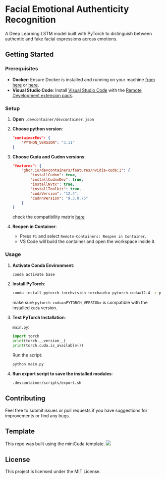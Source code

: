 # Facial Emotional Authenticity Recognition

A Deep Learning LSTM model built with PyTorch to distinguish between authentic and fake facial expressions across emotions.

## Getting Started

### Prerequisites

- **Docker**: Ensure Docker is installed and running on your machine [from here](https://docs.docker.com/engine/install/) or [here](https://docs.docker.com/desktop/).
- **Visual Studio Code**: Install [Visual Studio Code](https://code.visualstudio.com/Download) with the [Remote Development extension pack](https://marketplace.visualstudio.com/items?itemName=ms-vscode-remote.vscode-remote-extensionpack).

### Setup

1. **Open** `.devcontainer/devcontainer.json`

1. **Choose python version**:
    ```json
    "containerEnv": { 
		"PYTHON_VERSION": "3.11"
	}
    ```

2. **Choose Cuda and Cudnn versions**:
    ```json
    "features": {
		"ghcr.io/devcontainers/features/nvidia-cuda:1": {
			"installCudnn": true,
			"installCudnnDev": true,
			"installNvtx": true,
			"installToolkit": true,
			"cudaVersion": "12.4",
			"cudnnVersion": "9.3.0.75"
		}
    }
    ```
    check the compatibility matrix [here](https://docs.nvidia.com/deeplearning/cudnn/support-matrix/index.html)

3. **Reopen in Container**:
    - Press `F1` and select `Remote-Containers: Reopen in Container`.
    - VS Code will build the container and open the workspace inside it.

### Usage

1. **Activate Conda Environment**:
    ```bash
    conda activate base
    ```
2. **Install PyTorch**:
    ```bash
    conda install pytorch torchvision torchaudio pytorch-cuda=12.4 -c pytorch -c nvidia
    ```
    make sure `pytorch-cuda=<PYTORCH_VERSION>` is compatible with the installed `cuda` version.

3. **Test PyTorch Installation**:

    `main.py`:
    ```python
    import torch
    print(torch.__version__)
    print(torch.cuda.is_available())
    ```
    Run the script:
    ```bash
    python main.py
    ```
4. **Run export script to save the installed modules**:
    
    ```bash
    .devcontainer/scripts/export.sh
    ```

## Contributing

Feel free to submit issues or pull requests if you have suggestions for improvements or find any bugs.

## Template

This repo was built using the miniCuda template.
<a href="https://github.com/mabryuk/miniCUDA/generate">
  <img src="https://img.shields.io/badge/use%20this-template-blue?logo=github">
</a>

## License

This project is licensed under the MIT License.